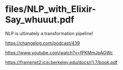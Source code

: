 # files/NLP_with_Elixir-Say_whuuut.pdf

NLP is ultimately a transformation pipeline!

https://changelog.com/podcast/439

https://www.youtube.com/watch?v=fPKMmJpAGWc

https://framenet2.icsi.berkeley.edu/docs/r1.7/book.pdf
